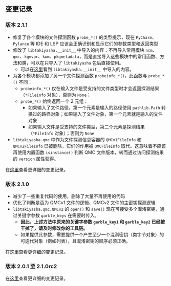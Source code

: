 ## 变更记录

### 版本 2.1.1

-   修复了各个模块的文件探测函数 `probe_*()` 的类型提示，现在 `PyCharm`、`Pylance` 等 IDE 和 LSP 应该会正确识别和显示它们的参数类型和返回类型
-   修改了 `libtakiyasha.__init__` 中导入的内容：不再导入常用模块 `ncm`、`qmc`、`kgmvpr`、`kwm`、`pkgmetadata`，而是直接导入这些模块中的常用函数、方法和类，可以在只导入了 `libtakiyasha` 包后直接使用。
    -   可以在[这里](https://github.com/nukemiko/libtakiyasha/tree/3bf8bef7e3e975c73cfdc410711c224d0ff5adf1)看到 `libtakiyasha.__init__` 中导入的内容。
-   为各个模块都添加了另一个文件探测函数 `probeinfo_*()`，此函数与 `probe_*()` 不同：
    -   `probeinfo_*()` 仅在输入文件是受支持的文件类型时才会返回探测结果（`*FileInfo` 对象），否则为 `None`；
    -   `probe_*()` 始终返回一个 2 元组：
        -   如果输入了文件路径，第一个元素是输入的路径使用 `pathlib.Path` 转换过的路径对象；如果输入了文件对象，第一个元素就是输入的文件对象
        -   如果输入文件是受支持的文件类型，第二个元素是探测结果（`*FileInfo` 对象）；否则为 `None`
-   `libtakiyasha.qmc` 中作为文件探测信息容器的 `QMCv1FileInfo` 和 `QMCv2FileInfo` 已被删除，它们的作用被 `QMCFileInfo` 取代。这意味着不应该再使用内置函数 `isinstance()` 判断 QMC 文件版本，转而通过访问探测结果的 `version` 属性获得。

在[这里](https://github.com/nukemiko/libtakiyasha/compare/2.1.0...2.1.1)查看更详细的变更记录。

### 版本 2.1.0

-   减少了一些重复代码的使用，删除了大量不再使用的代码
-   优化了判断是否为 QMCv1 文件的逻辑、QMCv2 文件的主密钥探测逻辑
-   `libtakiyasha.qmc.QMCv2` 的 `open()` 和 `save()` 现在可接受多个混淆密钥，通过关键字参数 `garble_keys` 在需要时传入。
    -   **因此，上述方法中原来的关键字参数 `garble_key1` 和 `garble_key2` 已经被干掉了，请及时修改你的工具链。**
    -   如果提供此参数，需要提供一个产生至少一个混淆密钥（类字节对象）的可迭代对象（例如列表），且混淆密钥的顺序必须正确。

在[这里](https://github.com/nukemiko/libtakiyasha/compare/2.1.0rc2...2.1.0)查看更详细的变更记录。

### 版本 2.0.1 至 2.1.0rc2

在[这里](https://github.com/nukemiko/libtakiyasha/compare/2.0.1...2.1.0rc2)查看更详细的变更记录。
